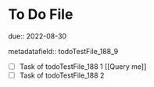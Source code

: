 # To Do File

due:: 2022-08-30

metadatafield:: todoTestFile_188\_9

- [ ] Task of todoTestFile_188 1 [[Query me]]
- [ ] Task of todoTestFile_188 2
